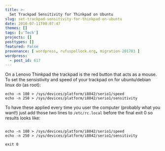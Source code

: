 ```yaml
---
title: >-
  Set Trackpad Sensitivity for Thinkpad on Ubuntu
slug: set-trackpad-sensitivity-for-thinkpad-on-ubuntu
date: 2010-07-11T00:07:47
themes: []
tags: [u'Tech']
projects: []
posttypes: []
featured: False
provenance: [ wordpress, rufuspollock.org, migration-201703 ]
wordpress:
  - post_id: 617
---
```


On a Lenovo Thinkpad the trackpad is the red button that acts as a mouse. To set the sensistivity and speed of your trackpad on for ubuntu/debian linux do (as root):
   
    echo -n 180 > /sys/devices/platform/i8042/serio1/speed
    echo -n 250 > /sys/devices/platform/i8042/serio1/sensitivity

To have these applied every time you user the computer (probably what you want!) just add those two lines to `/etc/rc.local` before the final exit 0 so results looks like:

<pre><code>
echo -n 180 > /sys/devices/platform/i8042/serio1/speed
echo -n 250 > /sys/devices/platform/i8042/serio1/sensitivity

exit 0
</code></pre>


